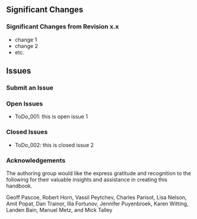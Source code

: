 
## Significant Changes

### Significant Changes from Revision x.x

- change 1
- change 2
- etc.

## Issues

### Submit an Issue

### Open Issues

- ToDo_001: this is open issue 1

### Closed Issues

- ToDo_002: this is closed issue 2

### Acknowledgements

The authoring group would like the express gratitude and recognition to the following for their valuable insights and assistance in creating this handbook.

Geoff Pascoe, Robert Horn, Vassil Peytchev, Charles Parisot, Lisa Nelson, Amit Popat, Dan Trainor, Illa Fortunov, Jennifer Puyenbroek, Karen Witting, Landen Bain, Manuel Metz, and Mick Talley 
